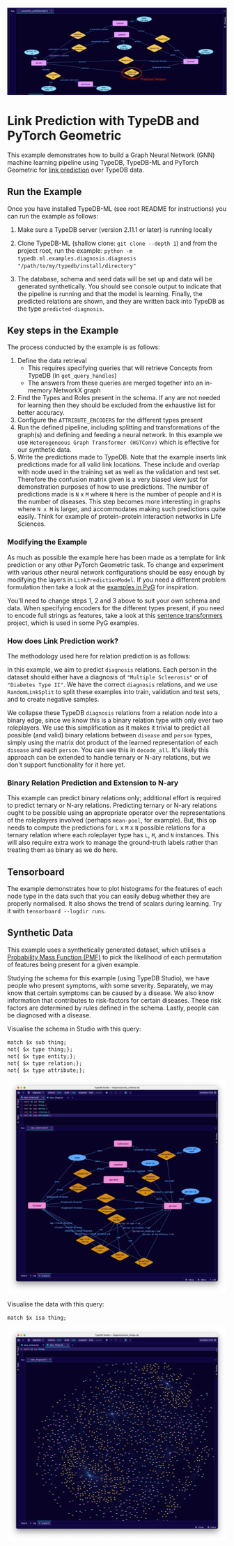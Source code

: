 ![Successful Prediction](.images/successful_prediction.png)

# Link Prediction with TypeDB and PyTorch Geometric

This example demonstrates how to build a Graph Neural Network (GNN) machine learning pipeline using TypeDB, TypeDB-ML and PyTorch Geometric for [link prediction](https://en.wikipedia.org/wiki/Link_prediction) over TypeDB data.

## Run the Example

Once you have installed TypeDB-ML (see root README for instructions) you can run the example as follows:

1. Make sure a TypeDB server (version 2.11.1 or later) is running locally   

2. Clone TypeDB-ML (shallow clone: `git clone --depth 1`) and from the project root, run the example: `python -m typedb.ml.examples.diagnosis.diagnosis "/path/to/my/typedb/install/directory"`

3. The database, schema and seed data will be set up and data will be generated synthetically. You should see console output to indicate that the pipeline is running and that the model is learning. Finally, the predicted relations are shown, and they are written back into TypeDB as the type `predicted-diagnosis`.

## Key steps in the Example

The process conducted by the example is as follows:

1. Define the data retrieval
   - This requires specifying queries that will retrieve Concepts from TypeDB (in `get_query_handles`)
   - The answers from these queries are merged together into an in-memory NetworkX graph
2. Find the Types and Roles present in the schema. If any are not needed for learning then they should be excluded from the exhaustive list for better accuracy.
3. Configure the `ATTRIBUTE_ENCODERS` for the different types present
4. Run the defined pipeline, including splitting and transformations of the graph(s) and defining and feeding a neural network. In this example we use `Heterogeneous Graph Transformer (HGTConv)` which is effective for our synthetic data.  
5. Write the predictions made to TypeDB. Note that the example inserts link predictions made for all valid link locations. These include and overlap with node used in the training set as well as the validation and test set. Therefore the confusion matrix given is a very biased view just for demonstration purposes of how to use predictions. The number of predictions made is `N` x `M` where `N` here is the number of people and `M` is the number of diseases. This step becomes more interesting in graphs where `N x M` is larger, and accommodates making such predictions quite easily. Think for example of protein-protein interaction networks in Life Sciences.

### Modifying the Example

As much as possible the example here has been made as a template for link prediction or any other PyTorch Geometric task. To change and experiment with various other neural network configurations should be easy enough by modifying the layers in `LinkPredictionModel`. If you need a different problem formulation then take a look at the [examples in PyG](https://github.com/pyg-team/pytorch_geometric/tree/master/examples/hetero) for inspiration.

You'll need to change steps 1, 2 and 3 above to suit your own schema and data. When specifying encoders for the different types present, if you need to encode full strings as features, take a look at this [sentence transformers](https://pypi.org/project/sentence-transformers/) project, which is used in some PyG examples.

### How does Link Prediction work?

The methodology used here for relation prediction is as follows:

In this example, we aim to predict `diagnosis` relations. Each person in the dataset should either have a diagnosis of `"Multiple Scleerosis"` or of `"Diabetes Type II"`. We have the correct `diagnosis` relations, and we use `RandomLinkSplit` to split these examples into train, validation and test sets, and to create negative samples.

We collapse these TypeDB `diagnosis` relations from a relation node into a binary edge, since we know this is a binary relation type with only ever two roleplayers. We use this simplification as it makes it trivial to predict all possible (and valid) binary relations between `disease` and `person` types, simply using the matrix dot product of the learned representation of each `disease` and each `person`. You can see this in `decode_all`. It's likely this approach can be extended to handle ternary or N-ary relations, but we don't support functionality for it here yet.

### Binary Relation Prediction and Extension to N-ary

This example can predict binary relations only; additional effort is required to predict ternary or N-ary relations. Predicting ternary or N-ary relations ought to be possible using an appropriate operator over the representations of the roleplayers involved (perhaps `mean-pool`, for example). But, this op needs to compute the predictions for `L` x `M` x `N` possible relations for a ternary relation where each roleplayer type has `L`, `M`, and `N` instances. This will also require extra work to manage the ground-truth labels rather than treating them as binary as we do here.


## Tensorboard

The example demonstrates how to plot histograms for the features of each node type in the data such that you can easily debug whether they are properly normalised. It also shows the trend of scalars during learning. Try it with `tensorboard --logdir runs`.

## Synthetic Data

This example uses a synthetically generated dataset, which utilises a [Probability Mass Function (PMF)](https://en.wikipedia.org/wiki/Probability_mass_function) to pick the likelihood of each permutation of features being present for a given example.

Studying the schema for this example (using TypeDB Studio), we have people who present symptoms, with some severity. Separately, we may know that certain symptoms can be caused by a disease. We also know information that contributes to risk-factors for certain diseases. These risk factors are determined by rules defined in the schema. Lastly, people can be diagnosed with a disease.

Visualise the schema in Studio with this query:
```
match $x sub thing;
not{ $x type thing;};
not{ $x type entity;};
not{ $x type relation;};
not{ $x type attribute;};
```

![Diagnosis Schema](.images/diagnosis_schema.png)

Visualise the data with this query:
```
match $x isa thing;
```

![Diagnosis Data](.images/diagnosis_data.png)
